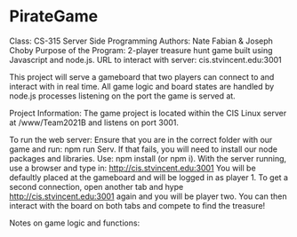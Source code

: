 # PirateGame
Class: CS-315 Server Side Programming 
Authors: Nate Fabian & Joseph Choby 
Purpose of the Program: 2-player treasure hunt game built using Javascript and node.js. 
URL to interact with server: cis.stvincent.edu:3001

This project will serve a gameboard that two players can connect to and interact with in real time. All game logic and board states are handled by node.js processes listening on the port the game is served at.

Project Information: The game project is located within the CIS Linux server at /www/Team2021B and listens on port 3001. 

To run the web server: Ensure that you are in the correct folder with our game and run: npm run Serv. If that fails, you will need to install our node packages and libraries. Use: npm install (or npm i). With the server running, use a browser and type in: http://cis.stvincent.edu:3001 You will be defaultly placed at the gameboard and will be logged in as player 1. To get a second connection, open another tab and hype http://cis.stvincent.edu:3001 again and you will be player two. You can then interact with the board on both tabs and compete to find the treasure!

Notes on game logic and functions:
